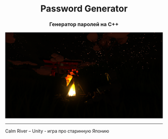 <h1 align="center"> Password Generator</h1>
<h3 align="center"style>Генератор паролей на C++</h3>
<p align="center"><img src="Screenshots/screen7.png"></p>

---

Calm River – Unity - игра про старинную Японию
